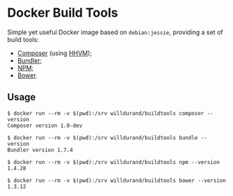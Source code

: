 Docker Build Tools
==================

Simple yet useful Docker image based on `debian:jessie`, providing a set of
build tools:

* [Composer](https://getcomposer.org/) (using [HHVM](https://getcomposer.org/));
* [Bundler](http://bundler.io/);
* [NPM](https://www.npmjs.com/);
* [Bower](http://bower.io/).


Usage
-----

    $ docker run --rm -v $(pwd):/srv willdurand/buildtools composer --version
    Composer version 1.0-dev

    $ docker run --rm -v $(pwd):/srv willdurand/buildtools bundle --version
    Bundler version 1.7.4

    $ docker run --rm -v $(pwd):/srv willdurand/buildtools npm --version
    1.4.28

    $ docker run --rm -v $(pwd):/srv willdurand/buildtools bower --version
    1.3.12
